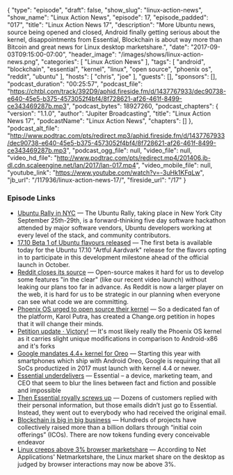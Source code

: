 {
  "type": "episode",
  "draft": false,
  "show_slug": "linux-action-news",
  "show_name": "Linux Action News",
  "episode": 17,
  "episode_padded": "017",
  "title": "Linux Action News 17",
  "description": "More Ubuntu news, source being opened and closed, Android finally getting serious about the kernel, disappointments from Essential, Blockchain is about way more than Bitcoin and great news for Linux desktop marketshare.",
  "date": "2017-09-03T09:15:00-07:00",
  "header_image": "/images/shows/linux-action-news.png",
  "categories": [
    "Linux Action News"
  ],
  "tags": [
    "android",
    "blockchain",
    "essential",
    "kernel",
    "linux",
    "open source",
    "phoenix os",
    "reddit",
    "ubuntu"
  ],
  "hosts": [
    "chris",
    "joe"
  ],
  "guests": [],
  "sponsors": [],
  "podcast_duration": "00:25:57",
  "podcast_file": "https://chtbl.com/track/392D9/aphid.fireside.fm/d/1437767933/dec90738-e640-45e5-b375-4573052f4bf4/8f728621-af26-461f-8499-ce343469287b.mp3",
  "podcast_bytes": 18927260,
  "podcast_chapters": {
    "version": "1.1.0",
    "author": "Jupiter Broadcasting",
    "title": "Linux Action News 17",
    "podcastName": "Linux Action News",
    "chapters": []
  },
  "podcast_alt_file": "http://www.podtrac.com/pts/redirect.mp3/aphid.fireside.fm/d/1437767933/dec90738-e640-45e5-b375-4573052f4bf4/8f728621-af26-461f-8499-ce343469287b.mp3",
  "podcast_ogg_file": null,
  "video_file": null,
  "video_hd_file": "http://www.podtrac.com/pts/redirect.mp4/201406.jb-dl.cdn.scaleengine.net/lan/2017/lan-017.mp4",
  "video_mobile_file": null,
  "youtube_link": "https://www.youtube.com/watch?v=-3uHk1KFqLw",
  "jb_url": "/117936/linux-action-news-17/",
  "fireside_url": "/17"
}


### Episode Links

  * [Ubuntu Rally in NYC](https://insights.ubuntu.com/2017/09/01/ubuntu-rally-in-nyc/ "Ubuntu Rally in NYC") — The Ubuntu Rally, taking place in New York City September 25th-29th, is a forward-thinking five day software hackathon attended by major software vendors, Ubuntu developers working at every level of the stack, and community contributors.
  * [17.10 Beta 1 of Ubuntu flavours released](http://www.phoronix.com/scan.php?page=news_item&px=Ubuntu-17.10-Beta-1 "17.10 Beta 1 of Ubuntu flavours released") — The first beta is available today for the Ubuntu 17.10 "Artful Aardvark" release for the flavors opting in to participate in this development milestone ahead of the official launch in October. 
  * [Reddit closes its source](https://www.reddit.com/r/changelog/comments/6xfyfg/an_update_on_the_state_of_the_redditreddit_and/ "Reddit closes its source") — Open-source makes it hard for us to develop some features "in the clear" (like our recent video launch) without leaking our plans too far in advance. As Reddit is now a larger player on the web, it is hard for us to be strategic in our planning when everyone can see what code we are committing.
  * [Phoenix OS urged to open source their kernel](https://www.xda-developers.com/petition-phoenix-os-open-source-kernel/ "Phoenix OS urged to open source their kernel") — So a dedicated fan of the platform, Karol Putra, has created a Change.org petition in hopes that it will change their minds.
  * [Petition update · Victory!](https://www.change.org/p/phoenix-os-a-free-great-android-nougat-for-pcs-with-desktop-windows-like-ui-but-with-poor-hardware-support-we-can-improve-it-together-but-we-need-the-kernel-source-code-let-s-convince-the-os-maker-to-open-it-phoenix-os-android-linux-desktopui/u/21239650 "Petition update · Victory!") — It's most likely really the Phoenix OS kernel as it carries slight unique modifications in comparison to Android-x86 and it's forks
  * [Google mandates 4.4+ kernel for Oreo](https://www.xda-developers.com/google-mandating-linux-kernel-versions-android-oreo/ "Google mandates 4.4+ kernel for Oreo") — Starting this year with smartphones which ship with Android Oreo, Google is requiring that all SoCs productized in 2017 must launch with kernel 4.4 or newer.
  * [Essential underdelivers](https://www.xda-developers.com/essential-bleeding-consumer-trust/ "Essential underdelivers") — Essential – a device, marketing team, and CEO that seem to blur the lines between fact and fiction and possible and impossible 
  * [Then Essential royally screws up](https://www.theverge.com/2017/8/30/16226028/essential-customer-email-drivers-license-phishing "Then Essential royally screws up") — Dozens of customers replied with their personal information, but those emails didn’t just go to Essential. Instead, they went out to everybody who had received the original email.
  * [Blockchain is big in big business](http://fortune.com/2017/08/22/bitcoin-ethereum-blockchain-cryptocurrency/ "Blockchain is big in big business") — Hundreds of projects have collectively raised more than a billion dollars through “initial coin offerings” (ICOs). There are now tokens funding every conceivable endeavor
  * [Linux creeps above 3% browser marketshare](http://www.phoronix.com/scan.php?page=news_item&px=Linux-3p-Browser-Market-Share "Linux creeps above 3% browser marketshare") — According to Net Applications' Netmarketshare, the Linux market share on the desktop as judged by browser interactions may now be above 3%. 


